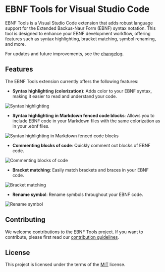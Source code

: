 # EBNF Tools for Visual Studio Code

EBNF Tools is a Visual Studio Code extension that adds robust language support for the Extended Backus-Naur Form (EBNF) syntax notation. This tool is designed to enhance your EBNF development workflow, offering features such as syntax highlighting, bracket matching, symbol renaming, and more.

For updates and future improvements, see the [changelog](https://github.com/igochkov/vscode-ebnf/blob/master/CHANGELOG.md).

## Features

The EBNF Tools extension currently offers the following features:

- **Syntax highlighting (colorization)**: Adds color to your EBNF syntax, making it easier to read and understand your code.

![Syntax highlighting](https://raw.githubusercontent.com/igochkov/vscode-ebnf/master/docs/syntax-highlighting.png)

- **Syntax highlighting in Markdown fenced code blocks**: Allows you to include EBNF code in your Markdown files with the same colorization as in your .ebnf files.

![Syntax highlighting in Markdown fenced code blocks](https://raw.githubusercontent.com/igochkov/vscode-ebnf/master/docs/fenced-code-blocks.gif)

- **Commenting blocks of code**: Quickly comment out blocks of EBNF code.

![Commenting blocks of code](https://raw.githubusercontent.com/igochkov/vscode-ebnf/master/docs/commenting-block.gif)

- **Bracket matching**: Easily match brackets and braces in your EBNF code.

![Bracket matching](https://raw.githubusercontent.com/igochkov/vscode-ebnf/master/docs/brace-matching.gif)

- **Rename symbol**: Rename symbols throughout your EBNF code.

![Rename symbol](https://raw.githubusercontent.com/igochkov/vscode-ebnf/master/docs/rename-symbol.gif)

## Contributing

We welcome contributions to the EBNF Tools project. If you want to contribute, please first read our [contribution guidelines](https://github.com/igochkov/vscode-ebnf/blob/master/CONTRIBUTING.md).

## License

This project is licensed under the terms of the [MIT](LICENSE) license.